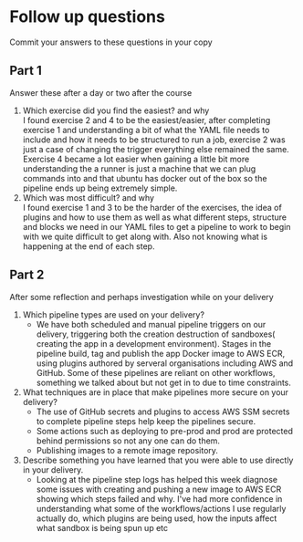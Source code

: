 # Follow up questions

Commit your answers to these questions in your copy

## Part 1
Answer these after a day or two after the course 

1. Which exercise did you find the easiest? and why<br/>
    I found exercise 2 and 4 to be the easiest/easier, after completing exercise 1 and understanding a bit of what the YAML file needs to include and how it needs to be structured to run a job, exercise 2 was just a case of changing the trigger everything else remained the same.
    Exercise 4 became a lot easier when gaining a little bit more understanding the a runner is just a machine that we can plug commands into and that ubuntu has docker out of the box so the pipeline ends up being extremely simple.
2. Which was most difficult? and why<br/>
    I found exercise 1 and 3 to be the harder of the exercises, the idea of plugins and how to use them as well as what different steps, structure and blocks we need in our YAML files to get a pipeline to work to begin with we quite difficult to get along with. Also not knowing what is happening at the end of each step.


## Part 2

After some reflection and perhaps investigation while on your delivery

1. Which pipeline types are used on your delivery?<br/>
    - We have both scheduled and manual pipeline triggers on our delivery, triggering both the creation destruction of sandboxes( creating the app in a development environment). Stages in the pipeline build, tag and publish the app Docker image to AWS ECR, using plugins authored by serveral organisations including AWS and GitHub. Some of these pipelines are reliant on other workflows, something we talked about but not get in to due to time constraints.
2. What techniques are in place that make pipelines more secure on your delivery?<br/>
    - The use of GitHub secrets and plugins to access AWS SSM secrets to complete pipeline steps help keep the pipelines secure.
    - Some actions such as deploying to pre-prod and prod are protected behind permissions so not any one can do them.
    - Publishing images to a remote image repository.
3. Describe something you have learned that you were able to use directly in your delivery.<br/>
    - Looking at the pipeline step logs has helped this week diagnose some issues with creating and pushing a new image to AWS ECR showing which steps failed and why. I've had more confidence in understanding what some of the workflows/actions I use regularly actually do, which plugins are being used, how the inputs affect what sandbox is being spun up etc 










